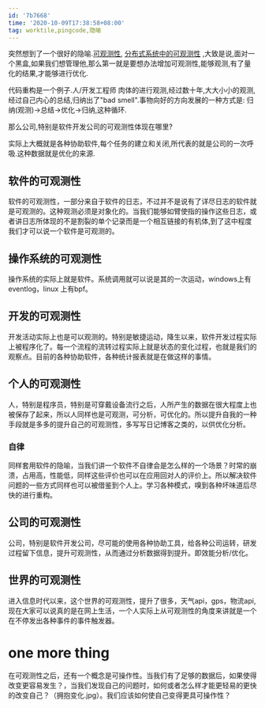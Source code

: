 ```yaml
---
id: '7b7668'
time: '2020-10-09T17:38:58+08:00'
tag: worktile,pingcode,隐喻
---
```


突然想到了一个很好的隐喻.[可观测性](https://zh.wikipedia.org/wiki/%E5%8F%AF%E8%A7%80%E6%B8%AC%E6%80%A7), [分布式系统中的可观测性](https://www.infoq.cn/article/u40MDopNtvylJwVimQds) ,大致是说,面对一个黑盒,如果我们想管理他,那么第一就是要想办法增加可观测性,能够观测,有了量化的结果,才能够进行优化.

代码重构是一个例子.人/开发工程师 肉体的进行观测,经过数十年,大大小小的观测,经过自己内心的总结,归纳出了"bad smell".事物向好的方向发展的一种方式是: 归纳(观测)->总结->优化->归纳,这种循环.

那么公司,特别是软件开发公司的可观测性体现在哪里?

实际上大概就是各种协助软件,每个任务的建立和关闭,所代表的就是公司的一次呼吸.这种数据就是优化的来源.

## 软件的可观测性
软件的可观测性，一部分来自于软件的日志，不过并不是说有了详尽日志的软件就是可观测的。这种观测必须是对象化的。当我们能够如臂使指的操作这些日志，或者讲日志所体现的不是割裂的单个记录而是一个相互链接的有机体,到了这中程度我们才可以说一个软件是可观测的。

## 操作系统的可观测性
操作系统的实际上就是软件。系统调用就可以说是其的一次运动，windows上有eventlog，linux 上有bpf。
## 开发的可观测性
开发活动实际上也是可以观测的。特别是敏捷运动，降生以来，软件开发过程实际上被程序化了。每一个流程的流转过程实际上就是状态的变化过程，也就是我们的观察点。目前的各种协助软件，各种统计报表就是在做这样的事情。
## 个人的可观测性
人，特别是程序员，特别是可穿戴设备流行之后，人所产生的数据在很大程度上也被保存了起来，所以人同样也是可观测，可分析，可优化的。所以提升自我的一种手段就是多多的提升自己的可观测性，多写写日记博客之类的，以供优化分析。
### 自律
同样套用软件的隐喻，当我们讲一个软件不自律会是怎么样的一个场景？时常的崩溃，占用高，性能低，同样这些评价也可以在应用回对人的评价上。所以解决软件问题的一些方式同样也可以被借鉴到个人上。学习各种模式，嗅到各种坏味道后尽快的进行重构。
## 公司的可观测性
公司，特别是软件开发公司，尽可能的使用各种协助工具，给各种公司运转，研发过程留下信息，提升可观测性，从而通过分析数据得到提升。即效能分析/优化。
## 世界的可观测性
进入信息时代以来，这个世界的可观测性，提升了很多，天气api，gps，物流api,现在大家可以说真的是在网上生活，一个人实际上从可观测性的角度来讲就是一个在不停发出各种事件的事件触发器。

# one more thing
在可观测性之后，还有一个概念是可操作性。当我们有了足够的数据后，如果使得改变更容易发生？，当我们发现自己的问题时，如何或者怎么样才能更轻易的更快的改变自己？（拥抱变化.jpg）。我们应该如何使自己变得更具可操作性？